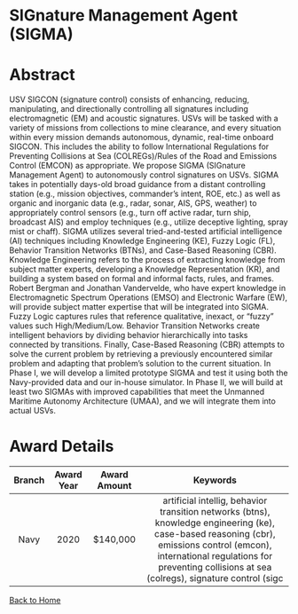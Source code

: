 
SIGnature Management Agent (SIGMA)
==================================

# Abstract


USV SIGCON (signature control) consists of enhancing, reducing, manipulating, and directionally controlling all signatures including electromagnetic (EM) and acoustic signatures. USVs will be tasked with a variety of missions from collections to mine clearance, and every situation within every mission demands autonomous, dynamic, real-time onboard SIGCON. This includes the ability to follow International Regulations for Preventing Collisions at Sea (COLREGs)/Rules of the Road and Emissions Control (EMCON) as appropriate. We propose SIGMA (SIGnature Management Agent) to autonomously control signatures on USVs. SIGMA takes in potentially days-old broad guidance from a distant controlling station (e.g., mission objectives, commander’s intent, ROE, etc.) as well as organic and inorganic data (e.g., radar, sonar, AIS, GPS, weather) to appropriately control sensors (e.g., turn off active radar, turn ship, broadcast AIS) and employ techniques (e.g., utilize deceptive lighting, spray mist or chaff). SIGMA utilizes several tried-and-tested artificial intelligence (AI) techniques including Knowledge Engineering (KE), Fuzzy Logic (FL), Behavior Transition Networks (BTNs), and Case-Based Reasoning (CBR). Knowledge Engineering refers to the process of extracting knowledge from subject matter experts, developing a Knowledge Representation (KR), and building a system based on formal and informal facts, rules, and frames. Robert Bergman and Jonathan Vandervelde, who have expert knowledge in Electromagnetic Spectrum Operations (EMSO) and Electronic Warfare (EW), will provide subject matter expertise that will be integrated into SIGMA. Fuzzy Logic captures rules that reference qualitative, inexact, or “fuzzy” values such High/Medium/Low. Behavior Transition Networks create intelligent behaviors by dividing behavior hierarchically into tasks connected by transitions. Finally, Case-Based Reasoning (CBR) attempts to solve the current problem by retrieving a previously encountered similar problem and adapting that problem’s solution to the current situation. In Phase I, we will develop a limited prototype SIGMA and test it using both the Navy-provided data and our in-house simulator. In Phase II, we will build at least two SIGMAs with improved capabilities that meet the Unmanned Maritime Autonomy Architecture (UMAA), and we will integrate them into actual USVs.  

# Award Details

|Branch|Award Year|Award Amount|Keywords|
| :---: | :---: | :---: | :---: |
|Navy|2020|$140,000|artificial intellig, behavior transition networks (btns), knowledge engineering (ke), case-based reasoning (cbr), emissions control (emcon), international regulations for preventing collisions at sea (colregs), signature control (sigc|
  
  


[Back to Home](https://github.com/chrischow/dod_sbir_awards#2167)